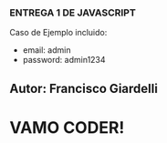 ### ENTREGA 1 DE JAVASCRIPT

Caso de Ejemplo incluido:
 - email: admin
 - password: admin1234

## Autor: Francisco Giardelli
# VAMO CODER!
